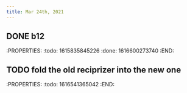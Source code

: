 ```yaml
---
title: Mar 24th, 2021
---
```


## DONE b12
:PROPERTIES:
:todo: 1615835845226
:done: 1616600273740
:END:
## TODO fold the old reciprizer into the new one
:PROPERTIES:
:todo: 1616541365042
:END:

